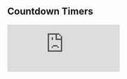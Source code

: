 ## Countdown Timers

<iframe src="https://free.timeanddate.com/countdown/i7uonkgg/cf100/cm0/cu4/ct0/cs0/ca0/cr0/ss0/cac090/cpc900/pcddd/tc9ff/fs100/szw256/szh108/tatSupply%20Contest/tac000/tptSupply%20Contest/tpc000/mac000/mpc000/iso2021-06-16T01:00:00" allowtransparency="true" frameborder="0" width="256" height="108"></iframe>


